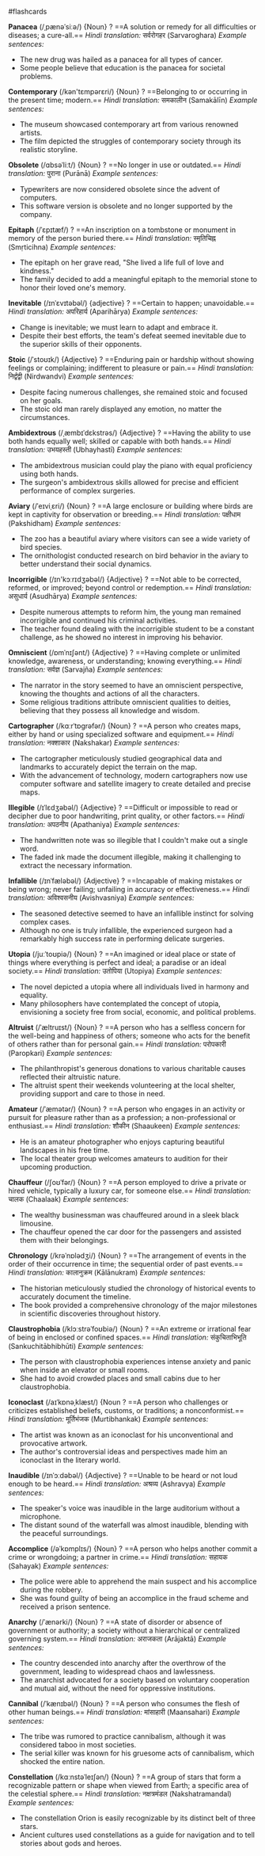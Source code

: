 #flashcards

**Panacea** (/ˌpænəˈsiːə/) {Noun}
?
==A solution or remedy for all difficulties or diseases; a cure-all.==
*Hindi translation:* सर्वरोगहर (Sarvaroghara)
*Example sentences:*
- The new drug was hailed as a panacea for all types of cancer.
- Some people believe that education is the panacea for societal problems.


**Contemporary** (/kən'tɛmpərɛri/) {Noun}
?
==Belonging to or occurring in the present time; modern.==
*Hindi translation:* समकालीन (Samakālīn)
*Example sentences:*
- The museum showcased contemporary art from various renowned artists.
- The film depicted the struggles of contemporary society through its realistic storyline.


**Obsolete** (/ɑbsəˈliːt/) {Noun}
?
==No longer in use or outdated.==
*Hindi translation:* पुराना (Purānā)
*Example sentences:*
- Typewriters are now considered obsolete since the advent of computers.
- This software version is obsolete and no longer supported by the company.


**Epitaph** (/ˈɛpɪtæf/)
?
==An inscription on a tombstone or monument in memory of the person buried there.==
*Hindi translation:* स्मृतिचिह्न (Smṛticihna)
*Example sentences:*
- The epitaph on her grave read, "She lived a life full of love and kindness."
- The family decided to add a meaningful epitaph to the memorial stone to honor their loved one's memory.


**Inevitable** (/ɪnˈɛvɪtəbəl/) {adjective}
?
==Certain to happen; unavoidable.==
*Hindi translation:* अपरिहार्य (Aparihārya)
*Example sentences:*
- Change is inevitable; we must learn to adapt and embrace it.
- Despite their best efforts, the team's defeat seemed inevitable due to the superior skills of their opponents.


**Stoic** (/ˈstoʊɪk/)  {Adjective}
?
==Enduring pain or hardship without showing feelings or complaining; indifferent to pleasure or pain.==
*Hindi translation:* निर्द्वंद्वी (Nirdwandvi)
*Example sentences:*
- Despite facing numerous challenges, she remained stoic and focused on her goals.
- The stoic old man rarely displayed any emotion, no matter the circumstances.


**Ambidextrous** (/ˌæmbɪˈdɛkstrəs/)  {Adjective}
?
==Having the ability to use both hands equally well; skilled or capable with both hands.==
*Hindi translation:* उभयहस्ती (Ubhayhastī)
*Example sentences:*
- The ambidextrous musician could play the piano with equal proficiency using both hands.
- The surgeon's ambidextrous skills allowed for precise and efficient performance of complex surgeries.


**Aviary** (/ˈeɪviˌɛri/)  {Noun}
?
==A large enclosure or building where birds are kept in captivity for observation or breeding.==
*Hindi translation:* पक्षीधाम (Pakshidham)
*Example sentences:*
- The zoo has a beautiful aviary where visitors can see a wide variety of bird species.
- The ornithologist conducted research on bird behavior in the aviary to better understand their social dynamics.


**Incorrigible** (/ɪn'kɔːrɪdʒəbəl/)  {Adjective}
?
==Not able to be corrected, reformed, or improved; beyond control or redemption.==
*Hindi translation:* असुधार्य (Asudhārya)
*Example sentences:*
- Despite numerous attempts to reform him, the young man remained incorrigible and continued his criminal activities.
- The teacher found dealing with the incorrigible student to be a constant challenge, as he showed no interest in improving his behavior.


**Omniscient** (/ɒmˈnɪʃənt/)  {Adjective}
?
==Having complete or unlimited knowledge, awareness, or understanding; knowing everything.==
*Hindi translation:* सर्वज्ञ (Sarvajña)
*Example sentences:*
- The narrator in the story seemed to have an omniscient perspective, knowing the thoughts and actions of all the characters.
- Some religious traditions attribute omniscient qualities to deities, believing that they possess all knowledge and wisdom.

**Cartographer** (/kɑːrˈtɒɡrəfər/)  {Noun}
?
==A person who creates maps, either by hand or using specialized software and equipment.==
*Hindi translation:* नक्शाकार (Nakshakar)
*Example sentences:*
- The cartographer meticulously studied geographical data and landmarks to accurately depict the terrain on the map.
- With the advancement of technology, modern cartographers now use computer software and satellite imagery to create detailed and precise maps.


**Illegible** (/ɪˈlɛdʒəbəl/)  {Adjective}
?
==Difficult or impossible to read or decipher due to poor handwriting, print quality, or other factors.==
*Hindi translation:* अपठनीय (Apathaniya)
*Example sentences:*
- The handwritten note was so illegible that I couldn't make out a single word.
- The faded ink made the document illegible, making it challenging to extract the necessary information.


**Infallible** (/ɪnˈfæləbəl/)  {Adjective}
?
==Incapable of making mistakes or being wrong; never failing; unfailing in accuracy or effectiveness.==
*Hindi translation:* अविश्वसनीय (Avishvasniya)
*Example sentences:*
- The seasoned detective seemed to have an infallible instinct for solving complex cases.
- Although no one is truly infallible, the experienced surgeon had a remarkably high success rate in performing delicate surgeries.


**Utopia** (/juːˈtoʊpiə/)  {Noun}
?
==An imagined or ideal place or state of things where everything is perfect and ideal; a paradise or an ideal society.==
*Hindi translation:* उतोपिया (Utopiya)
*Example sentences:*
- The novel depicted a utopia where all individuals lived in harmony and equality.
- Many philosophers have contemplated the concept of utopia, envisioning a society free from social, economic, and political problems.


**Altruist** (/ˈæltruɪst/)  {Noun}
?
==A person who has a selfless concern for the well-being and happiness of others; someone who acts for the benefit of others rather than for personal gain.==
*Hindi translation:* परोपकारी (Paropkari)
*Example sentences:*
- The philanthropist's generous donations to various charitable causes reflected their altruistic nature.
- The altruist spent their weekends volunteering at the local shelter, providing support and care to those in need.


**Amateur** (/ˈæmətər/)  {Noun}
?
==A person who engages in an activity or pursuit for pleasure rather than as a profession; a non-professional or enthusiast.==
*Hindi translation:* शौकीन (Shaaukeen)
*Example sentences:*
- He is an amateur photographer who enjoys capturing beautiful landscapes in his free time.
- The local theater group welcomes amateurs to audition for their upcoming production.


**Chauffeur** (/ʃoʊˈfər/)  {Noun}
?
==A person employed to drive a private or hired vehicle, typically a luxury car, for someone else.==
*Hindi translation:* चालक (Chaalaak)
*Example sentences:*
- The wealthy businessman was chauffeured around in a sleek black limousine.
- The chauffeur opened the car door for the passengers and assisted them with their belongings.


**Chronology** (/krəˈnɒlədʒi/)  {Noun}
?
==The arrangement of events in the order of their occurrence in time; the sequential order of past events.==
*Hindi translation:* कालानुक्रम (Kālānukram)
*Example sentences:*
- The historian meticulously studied the chronology of historical events to accurately document the timeline.
- The book provided a comprehensive chronology of the major milestones in scientific discoveries throughout history.


**Claustrophobia** (/klɔːstrəˈfoʊbiə/)  {Noun}
?
==An extreme or irrational fear of being in enclosed or confined spaces.==
*Hindi translation:* संकुचिताभिभूति (Sankuchitābhibhūti)
*Example sentences:*
- The person with claustrophobia experiences intense anxiety and panic when inside an elevator or small rooms.
- She had to avoid crowded places and small cabins due to her claustrophobia.


**Iconoclast** (/aɪˈkɒnəˌklæst/)  {Noun
?
==A person who challenges or criticizes established beliefs, customs, or traditions; a nonconformist.==
*Hindi translation:* मूर्तिभंजक (Murtibhankak)
*Example sentences:*
- The artist was known as an iconoclast for his unconventional and provocative artwork.
- The author's controversial ideas and perspectives made him an iconoclast in the literary world.


**Inaudible** (/ɪnˈɔːdəbəl/)  {Adjective}
?
==Unable to be heard or not loud enough to be heard.==
*Hindi translation:* अश्रव्य (Ashravya)
*Example sentences:*
- The speaker's voice was inaudible in the large auditorium without a microphone.
- The distant sound of the waterfall was almost inaudible, blending with the peaceful surroundings.


**Accomplice** (/əˈkɒmplɪs/)  {Noun}
?
==A person who helps another commit a crime or wrongdoing; a partner in crime.==
*Hindi translation:* सहायक (Sahayak)
*Example sentences:*
- The police were able to apprehend the main suspect and his accomplice during the robbery.
- She was found guilty of being an accomplice in the fraud scheme and received a prison sentence.


**Anarchy** (/ˈænərki/)  {Noun}
?
==A state of disorder or absence of government or authority; a society without a hierarchical or centralized governing system.==
*Hindi translation:* अराजकता (Arājaktā)
*Example sentences:*
- The country descended into anarchy after the overthrow of the government, leading to widespread chaos and lawlessness.
- The anarchist advocated for a society based on voluntary cooperation and mutual aid, without the need for oppressive institutions.


**Cannibal** (/ˈkænɪbəl/)  {Noun}
?
==A person who consumes the flesh of other human beings.==
*Hindi translation:* मांसाहारी (Maansahari)
*Example sentences:*
- The tribe was rumored to practice cannibalism, although it was considered taboo in most societies.
- The serial killer was known for his gruesome acts of cannibalism, which shocked the entire nation.


**Constellation** (/kɑːnstəˈleɪʃən/)  {Noun}
?
==A group of stars that form a recognizable pattern or shape when viewed from Earth; a specific area of the celestial sphere.==
*Hindi translation:* नक्षत्रमंडल (Nakshatramandal)
*Example sentences:*
- The constellation Orion is easily recognizable by its distinct belt of three stars.
- Ancient cultures used constellations as a guide for navigation and to tell stories about gods and heroes.

